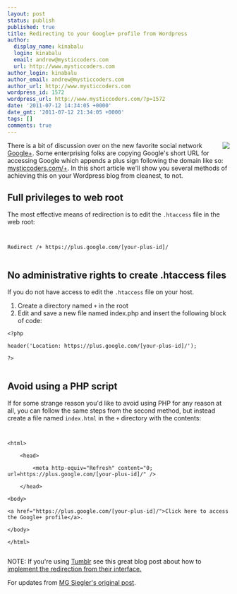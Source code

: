 ```yaml
---
layout: post
status: publish
published: true
title: Redirecting to your Google+ profile from Wordpress
author:
  display_name: kinabalu
  login: kinabalu
  email: andrew@mysticcoders.com
  url: http://www.mysticcoders.com
author_login: kinabalu
author_email: andrew@mysticcoders.com
author_url: http://www.mysticcoders.com
wordpress_id: 1572
wordpress_url: http://www.mysticcoders.com/?p=1572
date: '2011-07-12 14:34:05 +0000'
date_gmt: '2011-07-12 21:34:05 +0000'
tags: []
comments: true
---
```

<div style="float: right;"><img src="http://www.mysticcoders.com/wp-content/uploads/2011/07/google-plus.png" border="0"></div>
<p>There is a bit of discussion over on the new favorite social network <a href="http://plus.google.com" target="_blank">Google+</a>.  Some enterprising folks are copying Google's short URL for accessing Google which appends a plus sign following the domain like so: <a href="http://mysticcoders.com/+">mysticcoders.com/+</a>.  In this short article we'll show you several methods of achieving this on your Wordpress blog from cleanest, to not.</p>
<h2>Full privileges to web root</h2>
<p>The most effective means of redirection is to edit the <code>.htaccess</code> file in the web root:</p>
<p><code><br />
Redirect /+ https://plus.google.com/[your-plus-id]/<br />
</code></p>
<h2>No administrative rights to create .htaccess files</h2>
<p>If you do not have access to edit the <code>.htaccess</code> file on your host.</p>
<ol>
<li>Create a directory named <code>+</code> in the root</li>
<li>Edit and save a new file named index.php and insert the following block of code:</li>
</ol>
<p><code>&lt;?php<br />
header('Location: https://plus.google.com/[your-plus-id]/');<br />
?&gt;<br />
</code></p>
<h2>Avoid using a PHP script</h2>
<p>If for some strange reason you'd like to avoid using PHP for any reason at all, you can follow the same steps from the second method, but instead create a file named <code>index.html</code> in the <code>+</code> directory with the contents:</p>
<p><code><br />
&lt;html&gt;<br />
    &lt;head&gt;<br />
        &lt;meta http-equiv="Refresh" content="0; url=https://plus.google.com/[your-plus-id]/" /&gt;<br />
    &lt;/head&gt;<br />
&lt;body&gt;<br />
&lt;a href="https://plus.google.com/[your-plus-id]/">Click here to access the Google+ profile&lt;/a&gt;.<br />
&lt;/body&gt;<br />
&lt;/html&gt;<br />
</code></p>
<p>NOTE: If you're using <a href="http://tumblr.com">Tumblr</a> see this great blog post about how to <a href="http://nikf.org/post/7538019123/google-redirects-and-tumblr">implement the redirection from their interface.</a></p>
<p>For updates from <a href="https://plus.google.com/107753428759636856492/posts/WWmDC7B4tbE">MG Siegler's original post</a>.</p>
